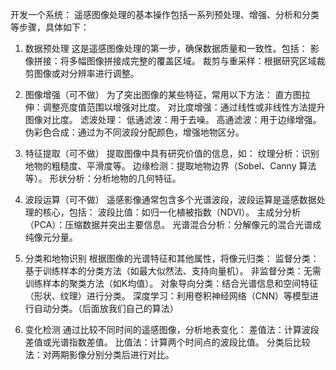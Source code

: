 开发一个系统：
遥感图像处理的基本操作包括一系列预处理、增强、分析和分类等步骤，具体如下：

1. 数据预处理
这是遥感图像处理的第一步，确保数据质量和一致性。包括：
影像拼接：将多幅图像拼接成完整的覆盖区域。
裁剪与重采样：根据研究区域裁剪图像或对分辨率进行调整。

2. 图像增强（可不做）
为了突出图像的某些特征，常用以下方法：
直方图拉伸：调整亮度值范围以增强对比度。
对比度增强：通过线性或非线性方法提升图像对比度。
滤波处理：
低通滤波：用于去噪。
高通滤波：用于边缘增强。
伪彩色合成：通过为不同波段分配颜色，增强地物区分。

3. 特征提取（可不做）
提取图像中具有研究价值的信息，如：
纹理分析：识别地物的粗糙度、平滑度等。
边缘检测：提取地物边界（Sobel、Canny 算法等）。
形状分析：分析地物的几何特征。

4. 波段运算（可不做）
遥感影像通常包含多个光谱波段，波段运算是遥感数据处理的核心，包括：
波段比值：如归一化植被指数（NDVI）。
主成分分析（PCA）：压缩数据并突出主要信息。
光谱混合分析：分解像元的混合光谱成纯像元分量。

5. 分类和地物识别
根据图像的光谱特征和其他属性，将像元归类：
监督分类：基于训练样本的分类方法（如最大似然法、支持向量机）。
非监督分类：无需训练样本的聚类方法（如K均值）。
对象导向分类：结合光谱信息和空间特征（形状、纹理）进行分类。
深度学习：利用卷积神经网络（CNN）等模型进行自动分类。（后面放我们自己的算法）

6. 变化检测
通过比较不同时间的遥感图像，分析地表变化：
差值法：计算波段差值或光谱指数差值。
比值法：计算两个时间点的波段比值。
分类后比较法：对两期影像分别分类后进行对比。